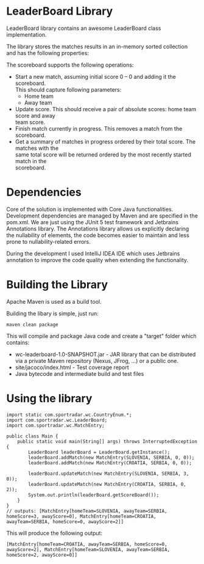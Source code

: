 
# LeaderBoard Library

LeaderBoard library contains an awesome LeaderBoard class implementation.

The library stores the matches results in an in-memory sorted collection and has the following properties:

The scoreboard supports the following operations:
* Start a new match, assuming initial score 0 – 0 and adding it the scoreboard.  
  This should capture following parameters:
    * Home team
    * Away team
* Update score. This should receive a pair of absolute scores: home team score and away  
  team score.
* Finish match currently in progress. This removes a match from the scoreboard.
* Get a summary of matches in progress ordered by their total score. The matches with the  
  same total score will be returned ordered by the most recently started match in the  
  scoreboard.

# Dependencies

Core of the solution is implemented with Core Java functionalities. Development dependencies are managed by Maven and are specified in the pom.xml. We are just using the JUnit 5 test framework and Jetbrains Annotations library. The Annotations library allows us explicitly declaring the nullability of elements, the code becomes easier to maintain and less prone to nullability-related errors.

During the development I used IntelliJ IDEA IDE which uses Jetbrains annotation to improve the code quality when extending the functionality.

# Building the Library

Apache Maven is used as a build tool.

Building the libary is simple, just run:
```
maven clean package
```
This will compile and package Java code and create a "target" folder which contains:

* wc-leaderboard-1.0-SNAPSHOT.jar - JAR library that can be distributed via a private Maven repository (Nexus, JFrog, ...) or a public one.
* site/jacoco/index.html - Test coverage report
* Java bytecode and intermediate build and test files

# Using the library
```
import static com.sportradar.wc.CountryEnum.*;
import com.sportradar.wc.LeaderBoard;
import com.sportradar.wc.MatchEntry;

public class Main {
    public static void main(String[] args) throws InterruptedException {
        LeaderBoard leaderBoard = LeaderBoard.getInstance();
        leaderBoard.addMatch(new MatchEntry(SLOVENIA, SERBIA, 0, 0));
        leaderBoard.addMatch(new MatchEntry(CROATIA, SERBIA, 0, 0));

        leaderBoard.updateMatch(new MatchEntry(SLOVENIA, SERBIA, 3, 0));
        leaderBoard.updateMatch(new MatchEntry(CROATIA, SERBIA, 0, 2));
        System.out.println(leaderBoard.getScoreBoard());
    }
}
// outputs: [MatchEntry[homeTeam=SLOVENIA, awayTeam=SERBIA, homeScore=3, awayScore=0], MatchEntry[homeTeam=CROATIA, awayTeam=SERBIA, homeScore=0, awayScore=2]]
```

This will produce the following output:
```
[MatchEntry[homeTeam=CROATIA, awayTeam=SERBIA, homeScore=0, awayScore=2], MatchEntry[homeTeam=SLOVENIA, awayTeam=SERBIA, homeScore=2, awayScore=0]]
```